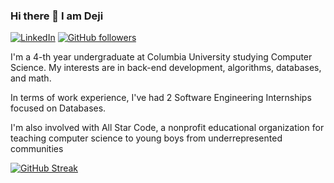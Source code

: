 ### Hi there 👋 I am Deji
[![LinkedIn](https://img.shields.io/badge/LinkedIn-0077B5?style=for-the-badge&logo=linkedin&logoColor=white)](https://www.linkedin.com/in/deji/)
[![GitHub followers](https://img.shields.io/github/followers/deji725?label=Follow&style=social)](https://github.com/deji725)
<!--
**deji725/deji725** is a ✨ _special_ ✨ repository because its `README.md` (this file) appears on your GitHub profile.

Here are some ideas to get you started:

- 🔭 I’m currently working on ...
- 🌱 I’m currently learning ...
- 👯 I’m looking to collaborate on ...
- 🤔 I’m looking for help with ...
- 💬 Ask me about ...
- 📫 How to reach me: ...
- 😄 Pronouns: ...
- ⚡ Fun fact: ...
-->

I'm a 4-th year undergraduate at Columbia University studying Computer Science. My interests are in back-end development, algorithms, databases, and math.

In terms of work experience, I've had 2 Software Engineering Internships focused on Databases. 

I'm also involved with All Star Code, a nonprofit educational organization for teaching computer science to young boys from underrepresented communities


[![GitHub Streak](https://streak-stats.demolab.com?user=deji725&hide_border=true)](https://git.io/streak-stats)
